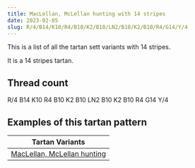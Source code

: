 ```yaml
---
title: MacLellan, McLellan hunting with 14 stripes
date: 2023-02-05
slug: R/4/B14/K10/R4/B10/K2/B10/LN2/B10/K2/B10/R4/G14/Y/4
---
```

This is a list of all the tartan sett variants with 14 stripes.

It is a 14 stripes tartan.


## Thread count
R/4 B14 K10 R4 B10 K2 B10 LN2 B10 K2 B10 R4 G14 Y/4

## Examples of this tartan pattern

| Tartan Variants |
|---------------|
| [MacLellan, McLellan hunting](/variants/r/4/b14/k10/r4/b10/k2/b10/ln2/b10/k2/b10/r4/g14/y/4-b304080-g008000-k000000-lne0e0e0-rc00000-yf0c000)||

